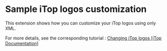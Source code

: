 # Sample iTop logos customization

This extension shows how you can customize your iTop logos using only XML.

For more details, see the corresponding tutorial : [Changing iTop logos [iTop Documentation]](https://www.itophub.io/wiki/page?id=latest:customization:change-itop-logos)
